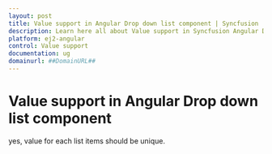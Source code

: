 ```yaml
---
layout: post
title: Value support in Angular Drop down list component | Syncfusion
description: Learn here all about Value support in Syncfusion Angular Drop down list component of Syncfusion Essential JS 2 and more.
platform: ej2-angular
control: Value support 
documentation: ug
domainurl: ##DomainURL##
---
```


# Value support in Angular Drop down list component

yes, value for each list items should be unique.